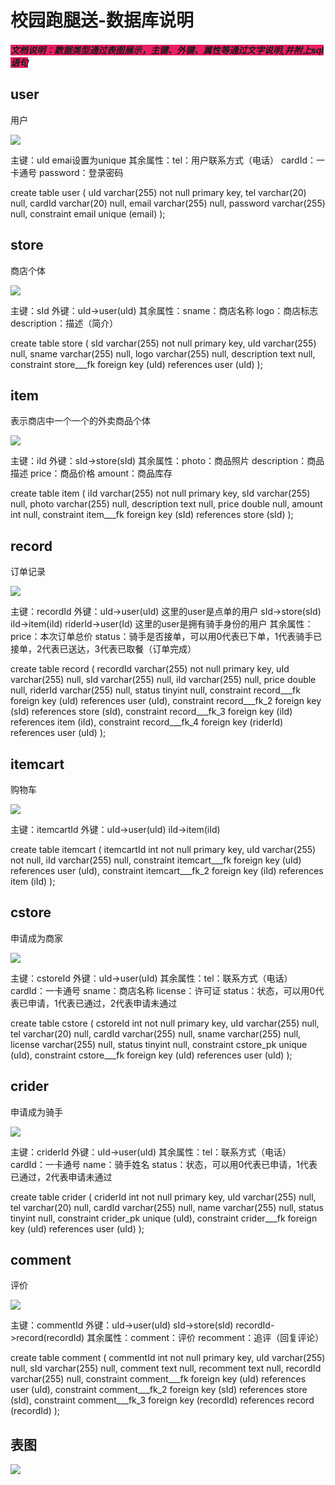 # 校园跑腿送-数据库说明
<font class="bg-color-2" style="background-color:#e91e63">***文档说明：数据类型通过表图展示，主键、外键、属性等通过文字说明,并附上sql语句***</font>
## user
用户

![](https://markdown.liuchengtu.com/work/uploads/upload_e8c320526f66647124d1a92399e56fcf.png)

主键：uId
emai设置为unique
其余属性：tel：用户联系方式（电话） cardId：一卡通号    password：登录密码

create table user
(
    uId      varchar(255) not null
        primary key,
    tel      varchar(20)  null,
    cardId   varchar(20)  null,
    email    varchar(255) null,
    password varchar(255) null,
    constraint email
        unique (email)
);

## store
商店个体

![](https://markdown.liuchengtu.com/work/uploads/upload_16014b38cdcb700d664f69acbeedf45d.png)

主键：sId
外键：uId->user(uId)
其余属性：sname：商店名称 logo：商店标志 description：描述（简介）

create table store
(
    sId         varchar(255) not null
        primary key,
    uId         varchar(255) null,
    sname       varchar(255) null,
    logo        varchar(255) null,
    description text         null,
    constraint store___fk
        foreign key (uId) references user (uId)
);

## item
表示商店中一个一个的外卖商品个体

![](https://markdown.liuchengtu.com/work/uploads/upload_7f80d0735f6d71a5a2a7ca7f932dbd4c.png)

主键：iId
外键：sId->store(sId)
其余属性：photo：商品照片 description：商品描述 price：商品价格 amount：商品库存

create table item
(
    iId         varchar(255) not null
        primary key,
    sId         varchar(255) null,
    photo       varchar(255) null,
    description text         null,
    price       double       null,
    amount      int          null,
    constraint item___fk
        foreign key (sId) references store (sId)
);

## record
订单记录

![](https://markdown.liuchengtu.com/work/uploads/upload_a0e406f64e028e0a4771e47c160f7b1d.png)


主键：recordId
外键：uId->user(uId) 这里的user是点单的用户 sId->store(sId) iId->item(iId) riderId->user(Id) 这里的user是拥有骑手身份的用户
其余属性：price：本次订单总价 status：骑手是否接单，可以用0代表已下单，1代表骑手已接单，2代表已送达，3代表已取餐（订单完成）

create table record
(
    recordId varchar(255) not null
        primary key,
    uId      varchar(255) null,
    sId      varchar(255) null,
    iId      varchar(255) null,
    price    double       null,
    riderId  varchar(255) null,
    status   tinyint  null,
    constraint record___fk
        foreign key (uId) references user (uId),
    constraint record___fk_2
        foreign key (sId) references store (sId),
    constraint record___fk_3
        foreign key (iId) references item (iId),
    constraint record___fk_4
        foreign key (riderId) references user (uId)
);

## itemcart
购物车

![](https://markdown.liuchengtu.com/work/uploads/upload_4c9994419c89933df6528ac3281ffe4a.png)

主键：itemcartId
外键：uId->user(uId) iId->item(iId)

create table itemcart
(
    itemcartId int          not null
        primary key,
    uId        varchar(255) not null,
    iId        varchar(255) null,
    constraint itemcart___fk
        foreign key (uId) references user (uId),
    constraint itemcart___fk_2
        foreign key (iId) references item (iId)
);

## cstore
申请成为商家

![](https://markdown.liuchengtu.com/work/uploads/upload_7593ab59978e803c58fa0a2961ff2a68.png)



主键：cstoreId
外键：uId->user(uId)
其余属性：tel：联系方式（电话） cardId：一卡通号 sname：商店名称 license：许可证 status：状态，可以用0代表已申请，1代表已通过，2代表申请未通过

create table cstore
(
    cstoreId int          not null
        primary key,
    uId      varchar(255) null,
    tel      varchar(20)  null,
    cardId   varchar(255) null,
    sname    varchar(255) null,
    license  varchar(255) null,
    status   tinyint   null,
    constraint cstore_pk
        unique (uId),
    constraint cstore___fk
        foreign key (uId) references user (uId)
);

## crider
申请成为骑手

![](https://markdown.liuchengtu.com/work/uploads/upload_1e5a01b1c5a9b2580934b4e85834b3c3.png)


主键：criderId
外键：uId->user(uId)
其余属性：tel：联系方式（电话） cardId：一卡通号 name：骑手姓名 status：状态，可以用0代表已申请，1代表已通过，2代表申请未通过

create table crider
(
    criderId int          not null
        primary key,
    uId      varchar(255) null,
    tel      varchar(20)  null,
    cardId   varchar(255) null,
    name     varchar(255) null,
    status   tinyint   null,
    constraint crider_pk
        unique (uId),
    constraint crider___fk
        foreign key (uId) references user (uId)
);

## comment

评价

![](https://markdown.liuchengtu.com/work/uploads/upload_dd6ca04f8bd38ce11ea502a0982a190e.png)


主键：commentId
外键：uId->user(uId) sId->store(sId) recordId->record(recordId)
其余属性：comment：评价 recomment：追评（回复评论）

create table comment
(
    commentId int          not null
        primary key,
    uId       varchar(255) null,
    sId       varchar(255) null,
    comment   text         null,
    recomment text         null,
    recordId  varchar(255) null,
    constraint comment___fk
        foreign key (uId) references user (uId),
    constraint comment___fk_2
        foreign key (sId) references store (sId),
    constraint comment___fk_3
        foreign key (recordId) references record (recordId)
);

## 表图
![](https://markdown.liuchengtu.com/work/uploads/upload_470aa4dcbd1fd633a21099cea631513f.png)
